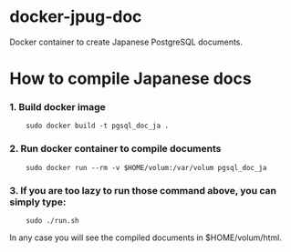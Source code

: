 # docker-jpug-doc
Docker container to create Japanese PostgreSQL documents.

How to compile Japanese docs
==================

### 1. Build docker image

```
	sudo docker build -t pgsql_doc_ja .
```

### 2. Run docker container to compile documents

```
	sudo docker run --rm -v $HOME/volum:/var/volum pgsql_doc_ja
```

### 3. If you are too lazy to run those command above, you can simply type:

```
	sudo ./run.sh
````

In any case you will see the compiled documents in $HOME/volum/html.

